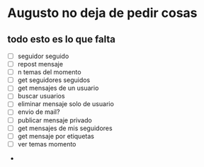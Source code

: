 # Augusto no deja de pedir cosas

## todo esto es lo que falta

- [ ] seguidor seguido
- [ ] repost mensaje
- [ ] n temas del momento
- [ ] get seguidores seguidos
- [ ] get mensajes de un usuario
- [ ] buscar usuarios
- [ ] eliminar mensaje solo de usuario
- [ ] envio de mail?
- [ ] publicar mensaje privado
- [ ] get mensajes de mis seguidores
- [ ] get mensaje por etiquetas
- [ ] ver temas momento
- 